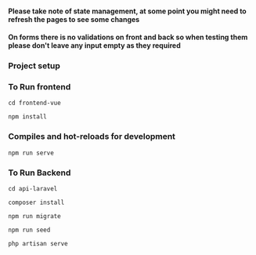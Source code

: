#### Please take note of state management, at some point you might need to refresh the pages to see some changes

#### On forms there is no validations on front and back so when testing them please don't leave any input empty as they required

### Project setup


### To Run frontend

```
cd frontend-vue
```

```
npm install
```
### Compiles and hot-reloads for development
```
npm run serve
```

### To Run Backend

```
cd api-laravel
```

```
composer install
```

```
npm run migrate
```

```
npm run seed
```

```
php artisan serve
```
